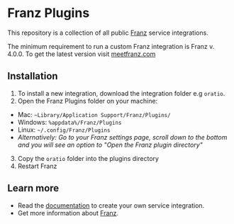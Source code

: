 # Franz Plugins

This repository is a collection of all public [Franz](http://meetfranz.com) service integrations.

The minimum requirement to run a custom Franz integration is Franz v. 4.0.0. To get the latest version visit [meetfranz.com](http://meetfranz.com)

## Installation
1. To install a new integration, download the integration folder e.g `oratio`.
2. Open the Franz Plugins folder on your machine:
  * Mac: `~Library/Application Support/Franz/Plugins/`
  * Windows: `%appdata%/Franz/Plugins`
  * Linux: `~/.config/Franz/Plugins`
  * _Alternatively: Go to your Franz settings page, scroll down to the bottom and you will see an option to "Open the Franz plugin directory"_
3. Copy the `oratio` folder into the plugins directory
4. Restart Franz

## Learn more
* Read the [documentation](docs/integration.md) to create your own service integration.
* Get more information about [Franz](http://meetfranz.com).
